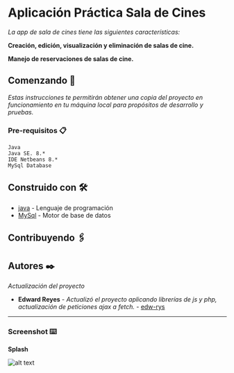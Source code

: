 # Aplicación Práctica Sala de Cines

_La app de sala de cines tiene las siguientes características:_

**Creación, edición, visualización y eliminación de salas de cine.**

**Manejo de reservaciones de salas de cine.**

## Comenzando 🚀

_Estas instrucciones te permitirán obtener una copia del proyecto en funcionamiento en tu máquina local para propósitos de desarrollo y pruebas._


### Pre-requisitos 📋

```
Java
Java SE. 8.*
IDE Netbeans 8.*
MySql Database
```


## Construido con 🛠️

* [java](https://www.oracle.com/java/technologies/java-archive-downloads-javase11-downloads.html) - Lenguaje de programación
* [MySql](https://www.mysql.com/) - Motor de base de datos


## Contribuyendo 🖇️

## Autores ✒️
_Actualización del proyecto_

* **Edward Reyes** - *Actualizó el proyecto aplicando librerías de js y php, actualización de peticiones ajax a fetch.* - [edw-rys](https://github.com/edw-rys)


---

### Screenshot ⌨️
__Splash__

![alt text](https://raw.githubusercontent.com/edw-rys/salaCine/master/assets/img/splash.png)
